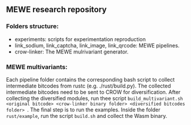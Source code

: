 ## MEWE research repository

### Folders structure:
 - experiments: scripts for experimentation reproduction
 - link_sodium, link_captcha, link_image, link_qrcode: MEWE pipelines. 
 - crow-linker: The MEWE mulrivariant generator.
 
 ### MEWE multivariants:

Each pipeline folder contains the corresponding bash script to collect intermediate bitcodes from rustc (e.g. ./rust/build.py). The collected intermediate bitcodes need to be sent to CROW for diversification. After collecting the diversified modules, run thee script `build_multivariant.sh <original bitcode> <crow-linker binary folder> <diversified bitcodes folder> `. The final step is to run the examples. Inside the folder `rust/example`, run the script `build.sh` and collect the Wasm binary.
